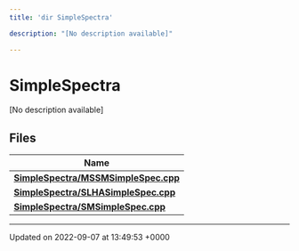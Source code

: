 ```yaml
---
title: 'dir SimpleSpectra'

description: "[No description available]"

---
```


# SimpleSpectra



[No description available]

## Files

| Name           |
| -------------- |
| **[SimpleSpectra/MSSMSimpleSpec.cpp](/documentation/code/files/mssmsimplespec_8cpp/#file-mssmsimplespeccpp)**  |
| **[SimpleSpectra/SLHASimpleSpec.cpp](/documentation/code/files/slhasimplespec_8cpp/#file-slhasimplespeccpp)**  |
| **[SimpleSpectra/SMSimpleSpec.cpp](/documentation/code/files/smsimplespec_8cpp/#file-smsimplespeccpp)**  |






-------------------------------

Updated on 2022-09-07 at 13:49:53 +0000
